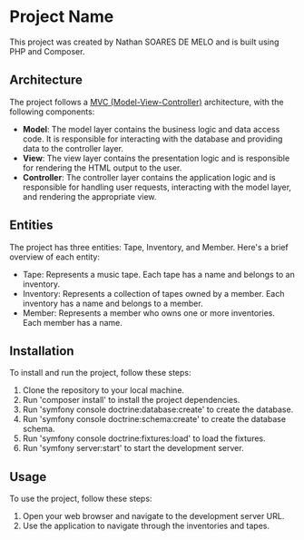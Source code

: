 # Project Name

This project was created by Nathan SOARES DE MELO and is built using PHP and Composer.

## Architecture

The project follows a [MVC (Model-View-Controller)](https://en.wikipedia.org/wiki/Model%E2%80%93view%E2%80%93controller) architecture, with the following components:

- **Model**: The model layer contains the business logic and data access code. It is responsible for interacting with the database and providing data to the controller layer.
- **View**: The view layer contains the presentation logic and is responsible for rendering the HTML output to the user.
- **Controller**: The controller layer contains the application logic and is responsible for handling user requests, interacting with the model layer, and rendering the appropriate view.

## Entities

The project has three entities: Tape, Inventory, and Member. Here's a brief overview of each entity:

- Tape: Represents a music tape. Each tape has a name and belongs to an inventory.
- Inventory: Represents a collection of tapes owned by a member. Each inventory has a name and belongs to a member.
- Member: Represents a member who owns one or more inventories. Each member has a name.

## Installation

To install and run the project, follow these steps:

1. Clone the repository to your local machine.
2. Run 'composer install' to install the project dependencies.
3. Run 'symfony console doctrine:database:create' to create the database.
4. Run 'symfony console doctrine:schema:create' to create the database schema.
5. Run 'symfony console doctrine:fixtures:load' to load the fixtures.
6. Run 'symfony server:start' to start the development server.

## Usage

To use the project, follow these steps:

1. Open your web browser and navigate to the development server URL.
2. Use the application to navigate through the inventories and tapes.